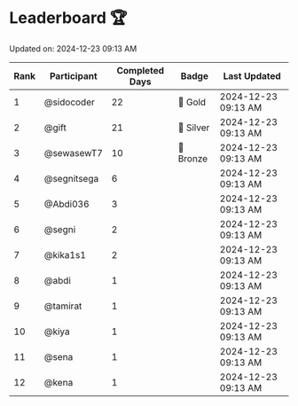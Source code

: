 # Leaderboard 🏆

Updated on: 2024-12-23 09:13 AM

| Rank | Participant       | Completed Days | Badge      | Last Updated         |
|------|-------------------|----------------|------------|----------------------|
| 1    | @sidocoder        | 22             | 🏅 Gold     | 2024-12-23 09:13 AM |
| 2    | @gift             | 21             | 🥈 Silver   | 2024-12-23 09:13 AM |
| 3    | @sewasewT7        | 10             | 🥉 Bronze   | 2024-12-23 09:13 AM |
| 4    | @segnitsega       | 6              |            | 2024-12-23 09:13 AM |
| 5    | @Abdi036          | 3              |            | 2024-12-23 09:13 AM |
| 6    | @segni            | 2              |            | 2024-12-23 09:13 AM |
| 7    | @kika1s1          | 2              |            | 2024-12-23 09:13 AM |
| 8    | @abdi             | 1              |            | 2024-12-23 09:13 AM |
| 9    | @tamirat          | 1              |            | 2024-12-23 09:13 AM |
| 10   | @kiya             | 1              |            | 2024-12-23 09:13 AM |
| 11   | @sena             | 1              |            | 2024-12-23 09:13 AM |
| 12   | @kena             | 1              |            | 2024-12-23 09:13 AM |
